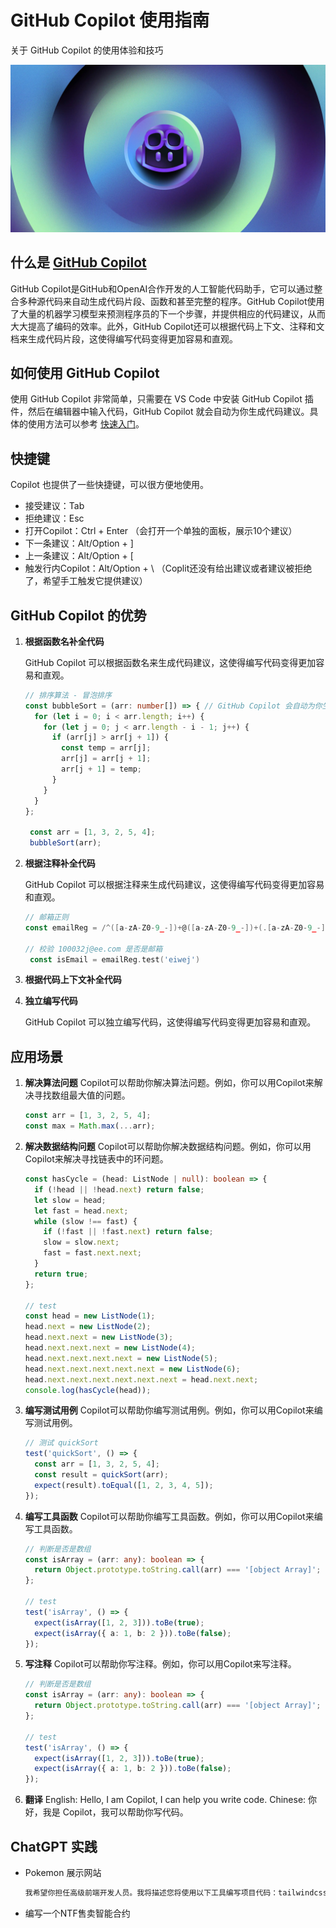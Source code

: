 # GitHub Copilot 使用指南

关于 GitHub Copilot 的使用体验和技巧

![hero](README.assets/copilot_hero.webp)

## 什么是 [GitHub Copilot](https://github.com/features/copilot)

GitHub Copilot是GitHub和OpenAI合作开发的人工智能代码助手，它可以通过整合多种源代码来自动生成代码片段、函数和甚至完整的程序。GitHub Copilot使用了大量的机器学习模型来预测程序员的下一个步骤，并提供相应的代码建议，从而大大提高了编码的效率。此外，GitHub Copilot还可以根据代码上下文、注释和文档来生成代码片段，这使得编写代码变得更加容易和直观。

## 如何使用 GitHub Copilot

使用 GitHub Copilot 非常简单，只需要在 VS Code 中安装 GitHub Copilot 插件，然后在编辑器中输入代码，GitHub Copilot 就会自动为你生成代码建议。具体的使用方法可以参考 [快速入门](https://docs.github.com/zh/copilot/quickstart)。

## 快捷键

Copilot 也提供了一些快捷键，可以很方便地使用。

- 接受建议：Tab
- 拒绝建议：Esc
- 打开Copilot：Ctrl + Enter （会打开一个单独的面板，展示10个建议）
- 下一条建议：Alt/Option + ]
- 上一条建议：Alt/Option + [
- 触发行内Copilot：Alt/Option + \ （Coplit还没有给出建议或者建议被拒绝了，希望手工触发它提供建议）

## GitHub Copilot 的优势

1. **根据函数名补全代码**

   GitHub Copilot 可以根据函数名来生成代码建议，这使得编写代码变得更加容易和直观。

   ```typescript
   // 排序算法 - 冒泡排序
   const bubbleSort = (arr: number[]) => { // GitHub Copilot 会自动为你生成代码建议
     for (let i = 0; i < arr.length; i++) {
       for (let j = 0; j < arr.length - i - 1; j++) {
         if (arr[j] > arr[j + 1]) {
           const temp = arr[j];
           arr[j] = arr[j + 1];
           arr[j + 1] = temp;
         }
       }
     }
   };

    const arr = [1, 3, 2, 5, 4];
    bubbleSort(arr);
   ```

2. **根据注释补全代码**

   GitHub Copilot 可以根据注释来生成代码建议，这使得编写代码变得更加容易和直观。

   ```Go
   // 邮箱正则
   const emailReg = /^([a-zA-Z0-9_-])+@([a-zA-Z0-9_-])+(.[a-zA-Z0-9_-])+/

   // 校验 100032j@ee.com 是否是邮箱
    const isEmail = emailReg.test('eiwej')
    ```

3. **根据代码上下文补全代码**

4. **独立编写代码**

   GitHub Copilot 可以独立编写代码，这使得编写代码变得更加容易和直观。

## 应用场景

1. **解决算法问题**
   Copilot可以帮助你解决算法问题。例如，你可以用Copilot来解决寻找数组最大值的问题。

    ```typescript
    const arr = [1, 3, 2, 5, 4];
    const max = Math.max(...arr);
    ```

2. **解决数据结构问题**
    Copilot可以帮助你解决数据结构问题。例如，你可以用Copilot来解决寻找链表中的环问题。

      ```typescript
      const hasCycle = (head: ListNode | null): boolean => {
        if (!head || !head.next) return false;
        let slow = head;
        let fast = head.next;
        while (slow !== fast) {
          if (!fast || !fast.next) return false;
          slow = slow.next;
          fast = fast.next.next;
        }
        return true;
      };

      // test
      const head = new ListNode(1);
      head.next = new ListNode(2);
      head.next.next = new ListNode(3);
      head.next.next.next = new ListNode(4);
      head.next.next.next.next = new ListNode(5);
      head.next.next.next.next.next = new ListNode(6);
      head.next.next.next.next.next.next = head.next.next;
      console.log(hasCycle(head));
      ```

3. **编写测试用例**
    Copilot可以帮助你编写测试用例。例如，你可以用Copilot来编写测试用例。

      ```typescript
      // 测试 quickSort 
      test('quickSort', () => {
        const arr = [1, 3, 2, 5, 4];
        const result = quickSort(arr);
        expect(result).toEqual([1, 2, 3, 4, 5]);
      });
      ```

4. **编写工具函数**
    Copilot可以帮助你编写工具函数。例如，你可以用Copilot来编写工具函数。

      ```typescript
      // 判断是否是数组
      const isArray = (arr: any): boolean => {
        return Object.prototype.toString.call(arr) === '[object Array]';
      };

      // test
      test('isArray', () => {
        expect(isArray([1, 2, 3])).toBe(true);
        expect(isArray({ a: 1, b: 2 })).toBe(false);
      });
      ```

5. **写注释**
    Copilot可以帮助你写注释。例如，你可以用Copilot来写注释。

      ```typescript
      // 判断是否是数组
      const isArray = (arr: any): boolean => {
        return Object.prototype.toString.call(arr) === '[object Array]';
      };

      // test
      test('isArray', () => {
        expect(isArray([1, 2, 3])).toBe(true);
        expect(isArray({ a: 1, b: 2 })).toBe(false);
      });
      ```

6. **翻译**
   English: Hello, I am Copilot, I can help you write code.
   Chinese: 你好，我是 Copilot，我可以帮助你写代码。

## ChatGPT 实践

- Pokemon 展示网站

  ```markdown
  我希望你担任高级前端开发人员。我将描述您将使用以下工具编写项目代码：tailwindcss、html、javascript、axios、animate.css。项目详细信息：您应该将文件写到单个 index.html 文件中，写注释。我的第一个请求是:“创建 Pokemon 的展示网站，主题色为紫色，并兼容移动端“。
  ```

- 编写一个NTF售卖智能合约
